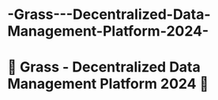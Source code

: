 # -Grass---Decentralized-Data-Management-Platform-2024-
# 🚀 Grass - Decentralized Data Management Platform 2024 🚀
